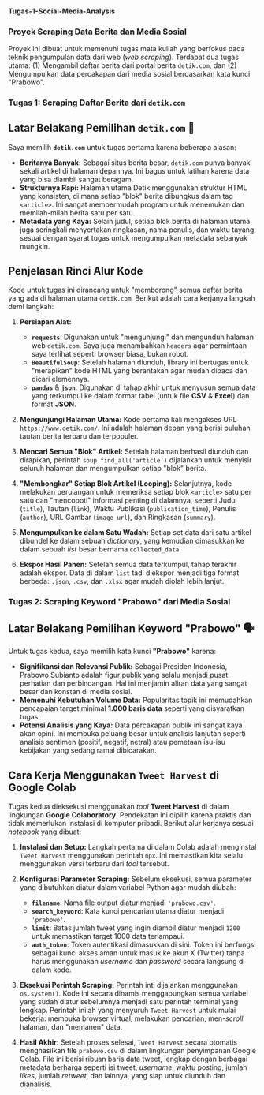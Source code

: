 #### Tugas-1-Social-Media-Analysis



### Proyek Scraping Data Berita dan Media Sosial

Proyek ini dibuat untuk memenuhi tugas mata kuliah yang berfokus pada teknik pengumpulan data dari web (*web scraping*). Terdapat dua tugas utama: (1) Mengambil daftar berita dari portal berita `detik.com`, dan (2) Mengumpulkan data percakapan dari media sosial berdasarkan kata kunci "Prabowo".



### Tugas 1: Scraping Daftar Berita dari `detik.com`

## Latar Belakang Pemilihan `detik.com` 📰

Saya memilih **`detik.com`** untuk tugas pertama karena beberapa alasan:

* **Beritanya Banyak:** Sebagai situs berita besar, `detik.com` punya banyak sekali artikel di halaman depannya. Ini bagus untuk latihan karena data yang bisa diambil sangat beragam.
* **Strukturnya Rapi:** Halaman utama Detik menggunakan struktur HTML yang konsisten, di mana setiap "blok" berita dibungkus dalam tag `<article>`. Ini sangat mempermudah program untuk menemukan dan memilah-milah berita satu per satu.
* **Metadata yang Kaya:** Selain judul, setiap blok berita di halaman utama juga seringkali menyertakan ringkasan, nama penulis, dan waktu tayang, sesuai dengan syarat tugas untuk mengumpulkan metadata sebanyak mungkin.

## Penjelasan Rinci Alur Kode

Kode untuk tugas ini dirancang untuk "memborong" semua daftar berita yang ada di halaman utama `detik.com`. Berikut adalah cara kerjanya langkah demi langkah:

1.  **Persiapan Alat:**
    * **`requests`**: Digunakan untuk "mengunjungi" dan mengunduh halaman web `detik.com`. Saya juga menambahkan `headers` agar permintaan saya terlihat seperti browser biasa, bukan robot.
    * **`BeautifulSoup`**: Setelah halaman diunduh, library ini bertugas untuk "merapikan" kode HTML yang berantakan agar mudah dibaca dan dicari elemennya.
    * **`pandas`** & **`json`**: Digunakan di tahap akhir untuk menyusun semua data yang terkumpul ke dalam format tabel (untuk file **CSV** & **Excel**) dan format **JSON**.

2.  **Mengunjungi Halaman Utama:**
    Kode pertama kali mengakses URL `https://www.detik.com/`. Ini adalah halaman depan yang berisi puluhan tautan berita terbaru dan terpopuler.

3.  **Mencari Semua "Blok" Artikel:**
    Setelah halaman berhasil diunduh dan dirapikan, perintah `soup.find_all('article')` dijalankan untuk menyisir seluruh halaman dan mengumpulkan setiap "blok" berita.

4.  **"Membongkar" Setiap Blok Artikel (Looping):**
    Selanjutnya, kode melakukan perulangan untuk memeriksa setiap blok `<article>` satu per satu dan "mencopoti" informasi penting di dalamnya, seperti Judul (`title`), Tautan (`link`), Waktu Publikasi (`publication_time`), Penulis (`author`), URL Gambar (`image_url`), dan Ringkasan (`summary`).

5.  **Mengumpulkan ke dalam Satu Wadah:**
    Setiap set data dari satu artikel dibundel ke dalam sebuah *dictionary*, yang kemudian dimasukkan ke dalam sebuah *list* besar bernama `collected_data`.

6.  **Ekspor Hasil Panen:**
    Setelah semua data terkumpul, tahap terakhir adalah ekspor. Data di dalam `list` tadi diekspor menjadi tiga format berbeda: `.json`, `.csv`, dan `.xlsx` agar mudah diolah lebih lanjut.



### Tugas 2: Scraping Keyword "Prabowo" dari Media Sosial

## Latar Belakang Pemilihan Keyword "Prabowo" 🗣️

Untuk tugas kedua, saya memilih kata kunci **"Prabowo"** karena:

* **Signifikansi dan Relevansi Publik:** Sebagai Presiden Indonesia, Prabowo Subianto adalah figur publik yang selalu menjadi pusat perhatian dan perbincangan. Hal ini menjamin aliran data yang sangat besar dan konstan di media sosial.
* **Memenuhi Kebutuhan Volume Data:** Popularitas topik ini memudahkan pencapaian target minimal **1.000 baris data** seperti yang disyaratkan tugas.
* **Potensi Analisis yang Kaya:** Data percakapan publik ini sangat kaya akan opini. Ini membuka peluang besar untuk analisis lanjutan seperti analisis sentimen (positif, negatif, netral) atau pemetaan isu-isu kebijakan yang sedang ramai dibicarakan.

## Cara Kerja Menggunakan `Tweet Harvest` di Google Colab

Tugas kedua dieksekusi menggunakan *tool* **Tweet Harvest** di dalam lingkungan **Google Colaboratory**. Pendekatan ini dipilih karena praktis dan tidak memerlukan instalasi di komputer pribadi. Berikut alur kerjanya sesuai *notebook* yang dibuat:

1.  **Instalasi dan Setup:**
    Langkah pertama di dalam Colab adalah menginstal `Tweet Harvest` menggunakan perintah `npx`. Ini memastikan kita selalu menggunakan versi terbaru dari *tool* tersebut.

2.  **Konfigurasi Parameter Scraping:**
    Sebelum eksekusi, semua parameter yang dibutuhkan diatur dalam variabel Python agar mudah diubah:
    * **`filename`**: Nama file output diatur menjadi `'prabowo.csv'`.
    * **`search_keyword`**: Kata kunci pencarian utama diatur menjadi `'prabowo'`.
    * **`limit`**: Batas jumlah tweet yang ingin diambil diatur menjadi `1200` untuk memastikan target 1000 data terlampaui.
    * **`auth_token`**: Token autentikasi dimasukkan di sini. Token ini berfungsi sebagai kunci akses aman untuk masuk ke akun X (Twitter) tanpa harus menggunakan *username* dan *password* secara langsung di dalam kode.

3.  **Eksekusi Perintah Scraping:**
    Perintah inti dijalankan menggunakan `os.system()`. Kode ini secara dinamis menggabungkan semua variabel yang sudah diatur sebelumnya menjadi satu perintah terminal yang lengkap. Perintah inilah yang menyuruh `Tweet Harvest` untuk mulai bekerja: membuka browser virtual, melakukan pencarian, men-*scroll* halaman, dan "memanen" data.

4.  **Hasil Akhir:**
    Setelah proses selesai, `Tweet Harvest` secara otomatis menghasilkan file `prabowo.csv` di dalam lingkungan penyimpanan Google Colab. File ini berisi ribuan baris data tweet, lengkap dengan berbagai metadata berharga seperti isi tweet, *username*, waktu posting, jumlah *likes*, jumlah *retweet*, dan lainnya, yang siap untuk diunduh dan dianalisis.
